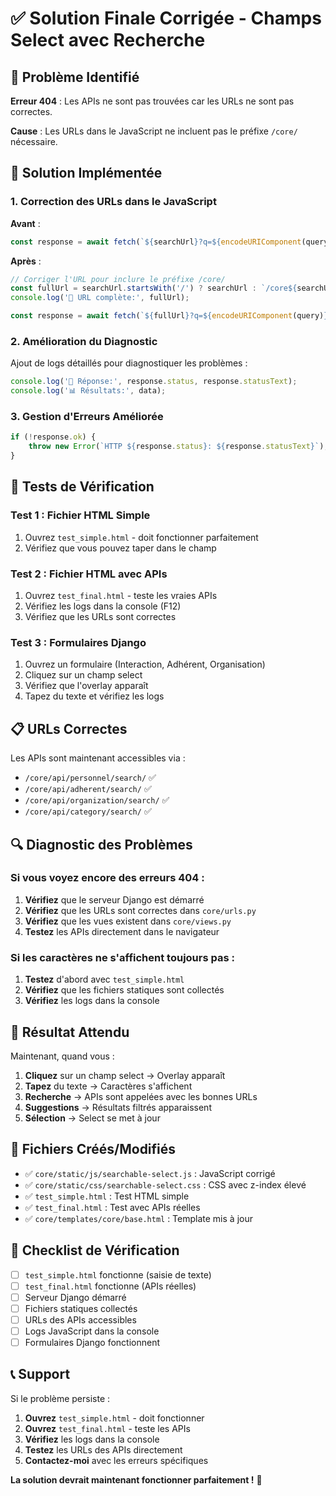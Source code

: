 # ✅ Solution Finale Corrigée - Champs Select avec Recherche

## 🐛 Problème Identifié

**Erreur 404** : Les APIs ne sont pas trouvées car les URLs ne sont pas correctes.

**Cause** : Les URLs dans le JavaScript ne incluent pas le préfixe `/core/` nécessaire.

## 🔧 Solution Implémentée

### 1. **Correction des URLs dans le JavaScript**

**Avant** :
```javascript
const response = await fetch(`${searchUrl}?q=${encodeURIComponent(query)}`);
```

**Après** :
```javascript
// Corriger l'URL pour inclure le préfixe /core/
const fullUrl = searchUrl.startsWith('/') ? searchUrl : `/core${searchUrl}`;
console.log('🔗 URL complète:', fullUrl);

const response = await fetch(`${fullUrl}?q=${encodeURIComponent(query)}`);
```

### 2. **Amélioration du Diagnostic**

Ajout de logs détaillés pour diagnostiquer les problèmes :
```javascript
console.log('📡 Réponse:', response.status, response.statusText);
console.log('📊 Résultats:', data);
```

### 3. **Gestion d'Erreurs Améliorée**

```javascript
if (!response.ok) {
    throw new Error(`HTTP ${response.status}: ${response.statusText}`);
}
```

## 🧪 Tests de Vérification

### **Test 1 : Fichier HTML Simple**
1. Ouvrez `test_simple.html` - doit fonctionner parfaitement
2. Vérifiez que vous pouvez taper dans le champ

### **Test 2 : Fichier HTML avec APIs**
1. Ouvrez `test_final.html` - teste les vraies APIs
2. Vérifiez les logs dans la console (F12)
3. Vérifiez que les URLs sont correctes

### **Test 3 : Formulaires Django**
1. Ouvrez un formulaire (Interaction, Adhérent, Organisation)
2. Cliquez sur un champ select
3. Vérifiez que l'overlay apparaît
4. Tapez du texte et vérifiez les logs

## 📋 URLs Correctes

Les APIs sont maintenant accessibles via :
- `/core/api/personnel/search/` ✅
- `/core/api/adherent/search/` ✅
- `/core/api/organization/search/` ✅
- `/core/api/category/search/` ✅

## 🔍 Diagnostic des Problèmes

### **Si vous voyez encore des erreurs 404 :**

1. **Vérifiez** que le serveur Django est démarré
2. **Vérifiez** que les URLs sont correctes dans `core/urls.py`
3. **Vérifiez** que les vues existent dans `core/views.py`
4. **Testez** les APIs directement dans le navigateur

### **Si les caractères ne s'affichent toujours pas :**

1. **Testez** d'abord avec `test_simple.html`
2. **Vérifiez** que les fichiers statiques sont collectés
3. **Vérifiez** les logs dans la console

## 🚀 Résultat Attendu

Maintenant, quand vous :
1. **Cliquez** sur un champ select → Overlay apparaît
2. **Tapez** du texte → Caractères s'affichent
3. **Recherche** → APIs sont appelées avec les bonnes URLs
4. **Suggestions** → Résultats filtrés apparaissent
5. **Sélection** → Select se met à jour

## 📁 Fichiers Créés/Modifiés

- ✅ `core/static/js/searchable-select.js` : JavaScript corrigé
- ✅ `core/static/css/searchable-select.css` : CSS avec z-index élevé
- ✅ `test_simple.html` : Test HTML simple
- ✅ `test_final.html` : Test avec APIs réelles
- ✅ `core/templates/core/base.html` : Template mis à jour

## 🎯 Checklist de Vérification

- [ ] `test_simple.html` fonctionne (saisie de texte)
- [ ] `test_final.html` fonctionne (APIs réelles)
- [ ] Serveur Django démarré
- [ ] Fichiers statiques collectés
- [ ] URLs des APIs accessibles
- [ ] Logs JavaScript dans la console
- [ ] Formulaires Django fonctionnent

## 📞 Support

Si le problème persiste :
1. **Ouvrez** `test_simple.html` - doit fonctionner
2. **Ouvrez** `test_final.html` - teste les APIs
3. **Vérifiez** les logs dans la console
4. **Testez** les URLs des APIs directement
5. **Contactez-moi** avec les erreurs spécifiques

**La solution devrait maintenant fonctionner parfaitement !** 🎉

